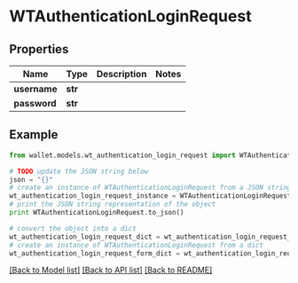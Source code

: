 # WTAuthenticationLoginRequest


## Properties

Name | Type | Description | Notes
------------ | ------------- | ------------- | -------------
**username** | **str** |  | 
**password** | **str** |  | 

## Example

```python
from wallet.models.wt_authentication_login_request import WTAuthenticationLoginRequest

# TODO update the JSON string below
json = "{}"
# create an instance of WTAuthenticationLoginRequest from a JSON string
wt_authentication_login_request_instance = WTAuthenticationLoginRequest.from_json(json)
# print the JSON string representation of the object
print WTAuthenticationLoginRequest.to_json()

# convert the object into a dict
wt_authentication_login_request_dict = wt_authentication_login_request_instance.to_dict()
# create an instance of WTAuthenticationLoginRequest from a dict
wt_authentication_login_request_form_dict = wt_authentication_login_request.from_dict(wt_authentication_login_request_dict)
```
[[Back to Model list]](../README.md#documentation-for-models) [[Back to API list]](../README.md#documentation-for-api-endpoints) [[Back to README]](../README.md)


